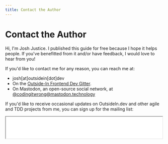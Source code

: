 ```yaml
---
title: Contact the Author
---
```


# Contact the Author

Hi, I'm Josh Justice. I published this guide for free because I hope it helps people. If you've benefitted from it and/or have feedback, I would love to hear from you!

If you'd like to contact me for any reason, you can reach me at:

- josh[at]outsidein[dot]dev
- On the [Outside-In Frontend Dev Gitter](https://gitter.im/outsideindev/community).
- On Mastodon, an open-source social network, at [@codingitwrong@mastodon.technology](https://mastodon.technology/@codingitwrong)

If you'd like to receive occasional updates on OutsideIn.dev and other agile and TDD projects from me, you can sign up for the mailing list:

<iframe src="/mailchimp.html" width="100%" height="70" />
